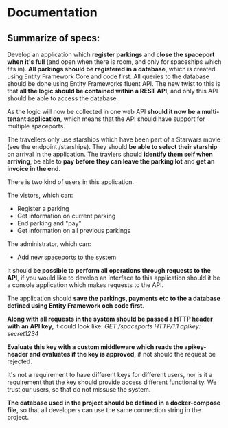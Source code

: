 # Documentation

## Summarize of specs:
Develop an application which **register parkings** and **close the spaceport when it's full** (and open when there is room, and only for spaceships which fits in). **All parkings should be registered in a database**, which is created using Entity Framework Core and code first. All queries to the database should be done using Entity Frameworks fluent API. The new twist to this is that **all the logic should be contained within a REST API**, and only this API should be able to access the database.

As the logic will now be collected in one web API **should it now be a multi-tenant application**, which means that the API should have support for multiple spaceports.

The travellers only use starships which have been part of a Starwars movie (see the endpoint /starships). They should **be able to select their starship** on arrival in the application. The travlers should **identify them self when arriving**, be able to **pay before they can leave the parking lot** and **get an invoice in the end**.

There is two kind of users in this application.

The vistors, which can:

* Register a parking
* Get information on current parking
* End parking and "pay"
* Get information on all previous parkings

The administrator, which can:
* Add new spaceports to the system

It should **be possible to perform all operations through requests to the API**, if you would like to develop an interface to this application should it be a console application which makes requests to the API.

The application should **save the parkings, payments etc to the a database defined using Entity Framework och code first**.

**Along with all requests in the system should be passed a HTTP header with an API key**, it could look like:
*GET /spaceports HTTP/1.1
apikey: secret1234*

**Evaluate this key with a custom middleware which reads the apikey-header and evaluates if the key is approved**, if not should the request be rejected.

It's not a requirement to have different keys for different users, nor is it a requirement that the key should provide access different functionality. We trust our users, so that do not missuse the system.

**The database used in the project should be defined in a docker-compose file**, so that all developers can use the same connection string in the project.
